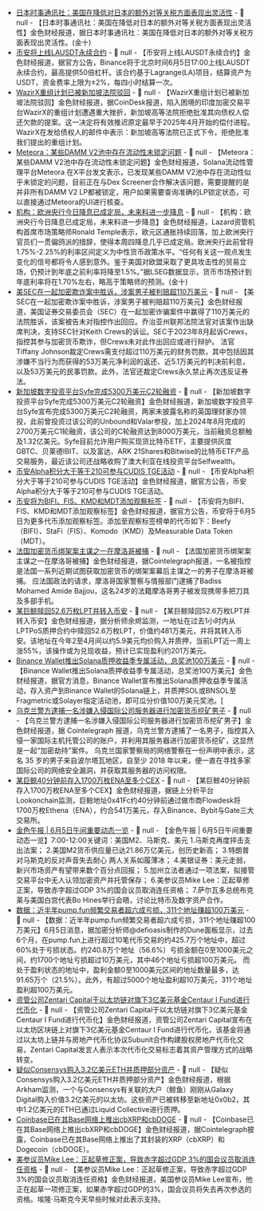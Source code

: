 - [日本时事通讯社：美国在降低对日本的额外对等关税方面表现出灵活性]() - 📰 null - 【日本时事通讯社：美国在降低对日本的额外对等关税方面表现出灵活性】金色财经报道，据日本时事通讯社：美国在降低对日本的额外对等关税方面表现出灵活性。(金十)
- [币安将上线LAUSDT永续合约](https://www.binance.com/en/support/announcement/detail/f123a26bb0ae488b9f94e2571b2976aa) - 📰 null - 【币安将上线LAUSDT永续合约】金色财经报道，据官方公告，Binance将于北京时间6月5日17:00上线LAUSDT永续合约，最高提供50倍杠杆。该合约基于Lagrange(LA)项目，结算资产为USDT，资金费率上限为±2%，每四小时结算一次。
- [WazirX重组计划已被新加坡法院驳回](https://www.coindesk.com/markets/2025/06/05/wazirxs-restructuring-plan-declined-by-singapore-court-hacked-indian-exchange-says?utm_campaign=coindesk_main&utm_medium=social&utm_term=organic&utm_content=editorial&utm_source=twitter) - 📰 null - 【WazirX重组计划已被新加坡法院驳回】金色财经报道，据CoinDesk报道，陷入困境的印度加密交易平台WazirX的重组计划遭遇重大挫折，新加坡高等法院拒绝批准其向债权人偿还欠款的提案。这一决定将有效推迟原定最早于2025年4月开始的偿付进程。WazirX在发给债权人的邮件中表示：新加坡高等法院已正式下令，拒绝批准我们提出的重组计划。
- [Meteora：某些DAMM V2池中存在流动性未锁定问题]() - 📰 null - 【Meteora：某些DAMM V2池中存在流动性未锁定问题】金色财经报道，Solana流动性管理平台Meteora 在X平台发文表示，已发现某些DAMM V2池中存在流动性似乎未锁定的问题，目前正在与Dex Screener合作解决该问题，需要提醒的是并非所有DAMM V2 LP都被锁定，用户如果需要查询准确的LP锁定状态，可以直接通过Meteora的UI进行核查。
- [机构：欧洲央行今日降息已成定局，未来料进一步降息]() - 📰 null - 【机构：欧洲央行今日降息已成定局，未来料进一步降息】金色财经报道，Lazard资管机构首席市场策略师Ronald Temple表示，欧元区通胀持续回落，加上欧洲央行官员们一贯偏鸽派的措辞，使得本周四降息几乎已成定局。欧洲央行此前曾将1.75%-2.25%的利率区间定义为中性货币政策水平。“任何有关这一观点发生变化的信号都将令人感到意外。鉴于美国对欧盟采取了更具攻击性的贸易立场，仍预计到年底之前利率将降至1.5%。”据LSEG数据显示，货币市场预计到年底利率将在1.70%左右，略高于策略师的预测。(金十)
- [美SEC在一起加密欺诈案中胜诉，涉案男子被判赔超110万美元](https://cointelegraph.com/news/sec-wins-1-million-alleged-crypto-conman-no-show-court) - 📰 null - 【美SEC在一起加密欺诈案中胜诉，涉案男子被判赔超110万美元】金色财经报道，美国证券交易委员会（SEC）在一起加密诈骗案件中赢得了110万美元的法院胜诉，该案被告未对指控作出回应。乔治亚州联邦法院法官对该案作出缺席判决，支持SEC针对Keith Crews的诉讼。SEC于2023年8月起诉Crews，指控其参与加密货币欺诈，但Crews未对此作出回应或进行辩护。 
法官Tiffany Johnson裁定Crews需支付超过110万美元的财务罚款，其中包括因其涉嫌不当行为而获得的53万美元净利润的返还、近5.1万美元的判决前利息，以及53万美元的民事罚款。此外，法官还裁定Crews永久禁止再次违反证券法。
- [新加坡数字投资平台Syfe完成5300万美元C2轮融资](https://www.businesstimes.com.sg/startups-tech/syfe-raises-us53-million-expanded-series-c-funding-round) - 📰 null - 【新加坡数字投资平台Syfe完成5300万美元C2轮融资】金色财经报道，新加坡数字投资平台Syfe宣布完成5300万美元C2轮融资，两家未披露名称的英国理财家办领投，此前曾投资过该公司的Unbound和Valar参投，加上2024年8月完成的2700万美元C1轮融资，该公司的C轮融资达到8000万美元，当前融资总额触及1.32亿美元。Syfe目前允许用户购买现货比特币ETF，主要提供灰度GBTC、贝莱德IBIT、以及富达、ARK 21Shares和Bitwise的比特币ETF产品交易服务，最近该公司还战略收购了澳大利亚在线投资平台Selfwealth。
- [币安Alpha积分大于等于210可参与CUDIS TGE活动]() - 📰 null - 【币安Alpha积分大于等于210可参与CUDIS TGE活动】金色财经报道，据官方公告，币安Alpha积分大于等于210可参与CUDIS TGE活动。
- [币安将为BIFI、FIS、KMD和MDT添加观察标签](https://www.binance.com/en/support/announcement/detail/74103b430fbe40438e59a5c0e1b5b201) - 📰 null - 【币安将为BIFI、FIS、KMD和MDT添加观察标签】金色财经报道，据官方公告，币安将于6月5日为更多代币添加观察标签。添加至观察标签榜单的代币如下：Beefy（BIFI）、StaFi（FIS）、Komodo（KMD）及Measurable Data Token（MDT）。
- [法国加密货币绑架案主谋之一在摩洛哥被捕](https://cointelegraph.com/news/alleged-mastermind-behind-french-crypto-kidnappings-arrested-in-morocco) - 📰 null - 【法国加密货币绑架案主谋之一在摩洛哥被捕】金色财经报道，据Cointelegraph报道，一名被指控是法国一系列近期试图获取加密货币的绑架案幕后主谋之一的男子在摩洛哥被捕。 
应法国政法的请求，摩洛哥国家警察与情报部门逮捕了Badiss Mohamed Amide Bajjou，这名24岁的法籍摩洛哥男子被发现携带多把刀具及多部手机。
- [某巨鲸赎回52.6万枚LPT并转入币安](https://x.com/EmberCN/status/1930485161487151193) - 📰 null - 【某巨鲸赎回52.6万枚LPT并转入币安】金色财经报道，据分析师余烬监测，一地址在过去1小时内从LPTPoS质押合约中赎回52.6万枚LPT，价值约481万美元，并将其转入币安。该地址在今年2至4月间以约5.9美元均价购入并质押，当前LPT近一周上涨55%，该操作或为兑现收益，预计已实现盈利约201万美元。
- [Binance Wallet推出Solana质押收益季专属活动，总奖池100万美元](https://x.com/BinanceWallet/status/1930482700844253307) - 📰 null - 【Binance Wallet推出Solana质押收益季专属活动，总奖池100万美元】金色财经报道，据官方消息，Binance Wallet宣布推出Solana质押收益季专属活动，存入资产到Binance Wallet的Solana链上，并质押SOL或BNSOL至Fragmetric或Solayer指定活动池，即可瓜分价值100万美元奖池。[
- [乌克兰警方逮捕一名涉嫌入侵国际公司服务器进行加密货币挖矿男子](https://cointelegraph.com/news/ukraine-arrests-man-accused-of-breaching-server-hosting-accounts-to-mine-crypto) - 📰 null - 【乌克兰警方逮捕一名涉嫌入侵国际公司服务器进行加密货币挖矿男子】金色财经报道，据 Cointelegraph 报道，乌克兰警方逮捕了一名男子，指控其入侵一家国际主机托管公司的账户，并利用其服务器进行加密货币挖矿，这显然是一起“加密劫持”案件。 
乌克兰国家警察局的网络警察在一份声明中表示，这名 35 岁的男子来自波尔塔瓦地区，自至少 2018 年以来，便一直在寻找多家国际公司的网络安全漏洞，并获取其服务器的访问权限。
- [某巨鲸40分钟前存入1700万枚ENA至多个CEX](https://x.com/lookonchain/status/1930476592184037390) - 📰 null - 【某巨鲸40分钟前存入1700万枚ENA至多个CEX】金色财经报道，据链上分析平台Lookonchain监测，巨鲸地址0x41Fc约40分钟前通过做市商Flowdesk将1700万枚Ethena（ENA），约合541万美元，存入Binance、Bybit与Gate三大交易所。
- [金色午报 | 6月5日午间重要动态一览]() - 📰 null - 【金色午报 | 6月5日午间重要动态一览】7:00-12:00关键词：美国M2、马斯克、美元 
1.马斯克再度抨击支出法案； 
2.美国M2货币供应量已达21.86万亿美元，创历史新高； 
3.特朗普对马斯克的反对声音失去耐心 两人关系如履薄冰； 
4.美银证券：美元走弱，新兴市场资产有望带来数个百分点回报； 
5.加州立法者通过一项法案，拟接管交易平台中无人认领加密资产并托管保存； 
6.美参议员Mike Lee：正起草修正案，导致赤字超过GDP 3%的国会议员取消连任资格； 
7.萨尔瓦多总统布克莱与美国白宫代表Bo Hines举行会晤，讨论比特币及数字资产合作。
- [数据：近半年pump.fun频繁交易者超六成亏损，311个地址赚超100万美元](https://dune.com/queries/5233371/8602592) - 📰 null - 【数据：近半年pump.fun频繁交易者超六成亏损，311个地址赚超100万美元】6月5日消息，据加密分析师@defioasis制作的Dune面板显示，过去6个月，在pump.fun上进行超过10笔代币交易的约425.7万个地址中，超过60%处于亏损状态。约240.8万个地址（56.6%）亏损金额在0至1000美元之间，约1700个地址亏损超过10万美元，其中46个地址亏损超100万美元。 
而处于盈利状态的地址中，盈利金额0至1000美元区间的地址数量最多，达91.65万个（21.5%）。此外，有超过5000个地址盈利超10万美元，311个地址盈利超100万美元。
- [资管公司Zentari Capital于以太坊链对旗下3亿美元基金Centaur I Fund进行代币化](https://www.globenewswire.com/news-release/2025/06/04/3093403/0/en/Subunit-Pro-Partners-with-Zentari-Capital-to-Tokenize-300-Million-Centaur-I-Fund-on-Ethereum.html) - 📰 null - 【资管公司Zentari Capital于以太坊链对旗下3亿美元基金Centaur I Fund进行代币化】金色财经报道，资管公司Zentari Capital宣布在以太坊区块链上对旗下3亿美元基金Centaur I Fund进行代币化，该基金将通过以太坊上链并与房地产代币化协议Subunit合作构建股权房地产代币化交易，Zentari Capital发言人表示本次代币化交易标志着其资产管理方式的战略转变。
- [疑似Consensys购入3.2亿美元ETH并质押部分资产](https://x.com/arkham/status/1930302702145139178) - 📰 null - 【疑似Consensys购入3.2亿美元ETH并质押部分资产】金色财经报道，根据Arkham监测，一个与Consensys有关联的大户（鲸鱼）刚刚从Galaxy Digital购入价值3.2亿美元的以太坊。这些资产已被转移至新地址0x0b2，其中1.2亿美元的ETH已通过Liquid Collective进行质押。
- [Coinbase已在其Base网络上推出cbXRP和cbDOGE](https://x.com/Cointelegraph/status/1930467172448424093) - 📰 null - 【Coinbase已在其Base网络上推出cbXRP和cbDOGE】金色财经报道，据Cointelegraph披露，Coinbase已在其Base网络上推出了其封装的XRP（cbXRP）和Dogecoin（cbDOGE）。
- [美参议员Mike Lee：正起草修正案，导致赤字超过GDP 3%的国会议员取消连任资格](https://x.com/elonmusk/status/1930466387685720534) - 📰 null - 【美参议员Mike Lee：正起草修正案，导致赤字超过GDP 3%的国会议员取消连任资格】金色财经报道，美国参议员Mike Lee宣布，他正在起草一项修正案，如果赤字超过GDP的3%，国会议员将失去再次参选的资格。埃隆·马斯克今天早些时候对此表示支持。
